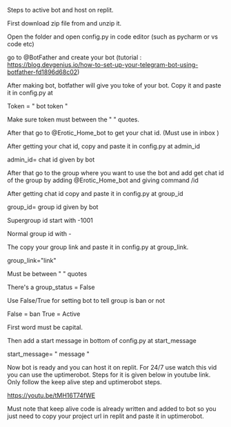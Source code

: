 Steps to active bot and host on replit.

First download zip file from and unzip it.

Open the folder and open config.py in code editor (such as pycharm or vs code etc)

go to @BotFather and create your bot (tutorial : https://blog.devgenius.io/how-to-set-up-your-telegram-bot-using-botfather-fd1896d68c02)

After making bot, botfather will give you toke of your bot. Copy it and paste it in config.py at

Token = " bot token "

Make sure token must between the " " quotes. 

After that go to @Erotic_Home_bot to get your chat id. (Must use in inbox )

After getting your chat id, copy and paste it in config.py at admin_id 

admin_id= chat id given by bot

After that go to the group where you want to use the bot and add get chat id of the group by adding @Erotic_Home_bot and giving command /id

After getting chat id copy and paste it in config.py at group_id

group_id= group id given by bot

Supergroup id start with -1001

Normal group id with -


The copy your group link and paste it in config.py at group_link.

group_link="link"

Must be between " " quotes



There's a group_status = False

Use False/True for setting bot to tell group is ban or not

False = ban
True = Active

First word must be capital.


Then add a start message in bottom of config.py at start_message

start_message= " message " 


Now bot is ready and you can host it on replit. For 24/7 use watch this vid you can use the uptimerobot. 
Steps for it is given below in youtube link. Only follow the keep alive step and uptimerobot steps.

https://youtu.be/tMH16T74fWE

Must note that keep alive code is already written and added to bot so you just need to copy your project url in replit and paste it in uptimerobot.


